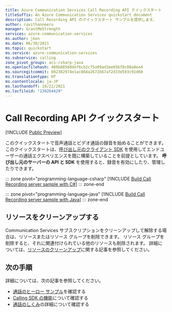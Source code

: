 ```yaml
---
title: Azure Communication Services Call Recording API クイックスタート
titleSuffix: An Azure Communication Services quickstart document
description: Call Recording API のクイックスタート サンプルを提供します。
author: ravithanneeru
manager: GrantMeStrength
services: azure-communication-services
ms.author: jken
ms.date: 06/30/2021
ms.topic: quickstart
ms.service: azure-communication-services
ms.subservice: calling
zone_pivot_groups: acs-csharp-java
ms.openlocfilehash: 480b88568def6cb2c75a99ad3ee656f8c00a8ea4
ms.sourcegitcommit: 692382974e1ac868a2672b67af2d33e593c91d60
ms.translationtype: HT
ms.contentlocale: ja-JP
ms.lasthandoff: 10/22/2021
ms.locfileid: "130264429"
---
```

# <a name="call-recording-api-quickstart"></a>Call Recording API クイックスタート

[!INCLUDE [Public Preview](../../includes/public-preview-include-document.md)]

このクイックスタートで音声通話とビデオ通話の録音を始めることができます。 このクイックスタートは、[呼び出し元のクライアント SDK](get-started-with-video-calling.md) を使用してエンドユーザーの通話エクスペリエンスを既に構築していることを前提としています。 **呼び出し元のサーバーの API と SDK** を使用すると、録音を有効にしたり、管理したりできます。 

::: zone pivot="programming-language-csharp"
[!INCLUDE [Build Call Recording server sample with C#](./includes/call-recording-samples/recording-server-csharp.md)]
::: zone-end

::: zone pivot="programming-language-java"
[!INCLUDE [Build Call Recording server sample with Java](./includes/call-recording-samples/recording-server-java.md)]
::: zone-end

## <a name="clean-up-resources"></a>リソースをクリーンアップする

Communication Services サブスクリプションをクリーンアップして解除する場合は、リソースまたはリソース グループを削除できます。 リソース グループを削除すると、それに関連付けられている他のリソースも削除されます。 詳細については、[リソースのクリーンアップ](../create-communication-resource.md#clean-up-resources)に関する記事を参照してください。

## <a name="next-steps"></a>次の手順

詳細については、次の記事を参照してください。

- [通話のヒーロー サンプル](../../samples/calling-hero-sample.md)を確認する
- [Calling SDK の機能](./getting-started-with-calling.md)について確認する
- [通話のしくみ](../../concepts/voice-video-calling/about-call-types.md)の詳細について確認する
